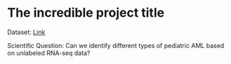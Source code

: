 # The incredible project title

Dataset: [Link](https://target-data.nci.nih.gov/Public/AML/mRNA-seq/L3/expression/)

Scientific Question: Can we identify different types of pediatric AML based on unlabeled RNA-seq data?
